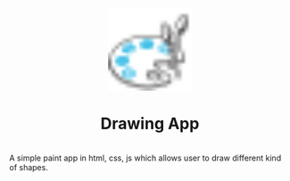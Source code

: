 <p align="center"> 
 <img src = "Assets/pigment-tray.svg" width="150">
</p>
<h1 align="center"> Drawing App </h1>
<br>
 A simple paint app in html, css, js which allows user to draw different kind of shapes.
